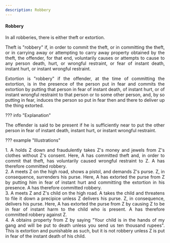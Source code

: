 ```yaml
---
description: Robbery
---
```


#### Robbery
<div style="text-align: justify">

In all robberies, there is either theft or extortion.

</p>

Theft is "robbery" if, in order to commit the theft, or in committing the theft, or in carrying away or attempting to carry away property obtained by the theft, the offender, for that end, voluntarily causes or attempts to cause to any person death, hurt, or wrongful restraint, or fear of instant death, instant hurt, or instant wrongful restraint.

</p>

Extortion is "robbery" if the offender, at the time of committing the extortion, is in the presence of the person put in fear and commits the extortion by putting that person in fear of instant death, of instant hurt, or of instant wrongful restraint to that person or to some other person, and, by so putting in fear, induces the person so put in fear then and there to deliver up the thing extorted.

</div>

??? info "Explanation"
    <div style="text-align: justify"> The offender is said to be present if he is sufficiently near to put the other person in fear of instant death, instant hurt, or instant wrongful restraint.

??? example "Illustrations"
    <div style="text-align: justify"> 1. A holds Z down and fraudulently takes Z's money and jewels from Z's clothes without Z's consent. Here, A has committed theft and, in order to commit that theft, has voluntarily caused wrongful restraint to Z. A has therefore committed robbery.
    <div style="text-align: justify"> 2. A meets Z on the high road, shows a pistol, and demands Z's purse. Z, in consequence, surrenders his purse. Here, A has extorted the purse from Z by putting him in fear of instant hurt and committing the extortion in his presence. A has therefore committed robbery.
    <div style="text-align: justify"> 3. A meets Z and Z's child on the high road. A takes the child and threatens to file it down a precipice unless Z delivers his purse. Z, in consequence, delivers his purse. Here, A has extorted the purse from Z by causing Z to be in fear of instant harm to the child who is present. A has therefore committed robbery against Z.
    <div style="text-align: justify"> 4. A obtains property from Z by saying "Your child is in the hands of my gang and will be put to death unless you send us ten thousand rupees". This is extortion and punishable as such, but it is not robbery unless Z is put in fear of the instant death of his child.
